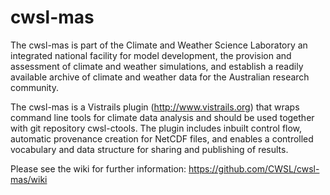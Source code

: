 cwsl-mas
==============

The cwsl-mas is part of the Climate and Weather Science Laboratory an integrated national facility for model development, the provision and assessment of climate and weather simulations, and establish a readily available archive of climate and weather data for the Australian research community.

The cwsl-mas is a Vistrails plugin (http://www.vistrails.org) that wraps command line tools for climate data analysis and should be used together with git repository cwsl-ctools. The plugin includes inbuilt control flow, automatic provenance creation for NetCDF files, and enables a controlled vocabulary and data structure for sharing and publishing of results.


Please see the wiki for further information: https://github.com/CWSL/cwsl-mas/wiki



